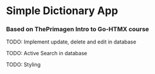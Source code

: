 # Simple Dictionary App 

### Based on ThePrimagen Intro to Go-HTMX course

TODO: Implement update, delete and edit in database

TODO: Active Search in database

TODO: Styling
